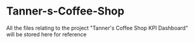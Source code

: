 # Tanner-s-Coffee-Shop
All the files relating to the project "Tanner's Coffee Shop KPI Dashboard" will be stored here for reference
